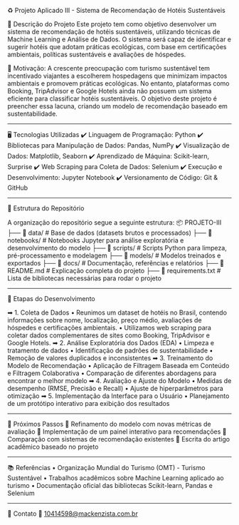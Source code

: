♻  Projeto Aplicado III - Sistema de Recomendação de Hotéis Sustentáveis 

📑  Descrição do Projeto
Este projeto tem como objetivo desenvolver um sistema de recomendação de hotéis sustentáveis, utilizando técnicas de Machine Learning e Análise de Dados. O sistema será capaz de identificar e sugerir hotéis que adotam práticas ecológicas, com base em certificações ambientais, políticas sustentáveis e avaliações de hóspedes.

💭  Motivação:
A crescente preocupação com turismo sustentável tem incentivado viajantes a escolherem hospedagens que minimizam impactos ambientais e promovem práticas ecológicas. No entanto, plataformas como Booking, TripAdvisor e Google Hotels ainda não possuem um sistema eficiente para classificar hotéis sustentáveis. O objetivo deste projeto é preencher essa lacuna, criando um modelo de recomendação baseado em sustentabilidade.
________________________________________________________________________________
🖥️ Tecnologias Utilizadas
✔️ Linguagem de Programação: Python
✔️ Bibliotecas para Manipulação de Dados: Pandas, NumPy
✔️ Visualização de Dados: Matplotlib, Seaborn
✔️ Aprendizado de Máquina: Scikit-learn, Surprise
✔️ Web Scraping para Coleta de Dados: Selenium
✔️ Execução e Desenvolvimento: Jupyter Notebook
✔️ Versionamento de Código: Git & GitHub
________________________________________________________________________________
📂 Estrutura do Repositório

A organização do repositório segue a seguinte estrutura:
📦 PROJETO-III
├── 📁 data/                  # Base de dados (datasets brutos e processados)
├── 📁 notebooks/             # Notebooks Jupyter para análise exploratória e desenvolvimento do modelo
├── 📁 scripts/               # Scripts Python para limpeza, pré-processamento e modelagem
├── 📁 models/                # Modelos treinados e exportados
├── 📁 docs/                  # Documentação, referências e relatórios
├── 📄 README.md              # Explicação completa do projeto
├── 📄 requirements.txt       # Lista de bibliotecas necessárias para rodar o projeto
________________________________________________________________________________
📜 Etapas do Desenvolvimento

 ➡ 1. Coleta de Dados
•	Reunimos um dataset de hotéis no Brasil, contendo informações sobre nome, localização, preço médio, avaliações de hóspedes e certificações ambientais.
•	Utilizamos web scraping para coletar dados complementares de sites como Booking, TripAdvisor e Google Hotels.
➡ 2. Análise Exploratória dos Dados (EDA)
•	Limpeza e tratamento de dados
•	Identificação de padrões de sustentabilidade
•	Remoção de valores duplicados e inconsistentes
➡ 3. Treinamento do Modelo de Recomendação
•	Aplicação de Filtragem Baseada em Conteúdo e Filtragem Colaborativa
•	Comparação de diferentes abordagens para encontrar o melhor modelo
➡ 4. Avaliação e Ajuste do Modelo
•	Medidas de desempenho (RMSE, Precisão e Recall)
•	Ajuste de hiperparâmetros para otimização
➡ 5. Implementação da Interface para o Usuário
•	Planejamento de um protótipo interativo para exibição dos resultados

________________________________________________________________________________
📎  Próximos Passos
🔹 Refinamento do modelo com novas métricas de avaliação
🔹 Implementação de um painel interativo para recomendações
🔹 Comparação com sistemas de recomendação existentes
🔹 Escrita do artigo acadêmico baseado no projeto
________________________________________________________________________________
📚 Referências
•	Organização Mundial do Turismo (OMT) - Turismo Sustentável
•	Trabalhos acadêmicos sobre Machine Learning aplicado ao turismo
•	Documentação oficial das bibliotecas Scikit-learn, Pandas e Selenium
________________________________________________________________________________
📩 Contato
📧 10414598@mackenzista.com.br


